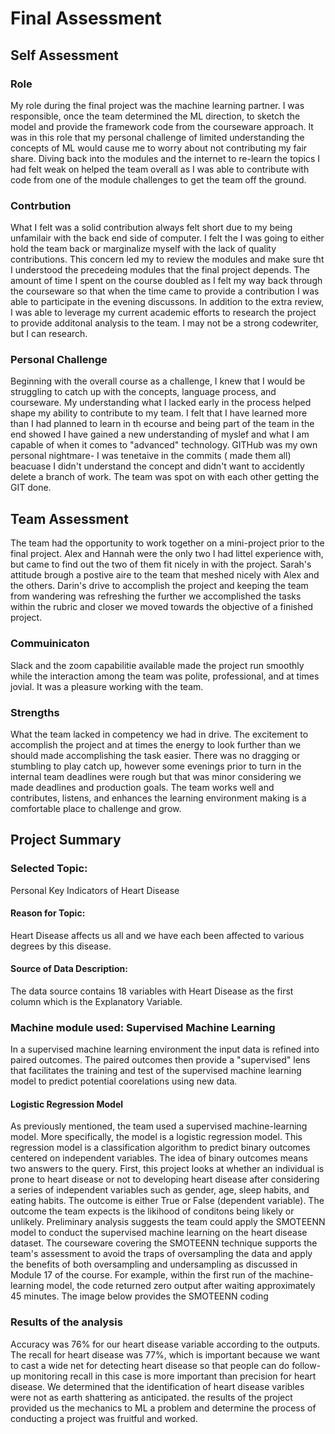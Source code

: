 # Final Assessment 

## Self Assessment 

### Role 
My role during the final project was the machine learning partner. I was responsible, once the team determined the ML direction, to sketch the model and provide the framework code from the courseware approach. It was in this role that my personal challenge of limited understanding the concepts of ML would cause me to worry about not contributing my fair share. Diving back into the modules and the internet to re-learn the topics I had felt weak on helped the team overall as I was able to contribute with code from one of the module challenges to get the team off the ground. 
 
### Contrbution
What I felt was a solid contribution always felt short due to my being unfamilair with the back end side of computer. I felt the I was going to either hold the team back or marginalize myself with the lack of quality contributions.  This concern led my to review the modules and make sure tht I understood the precedeing modules that the final project depends.  The amount of time I spent on the course doubled as I felt my way back through the courseware so that when the time came to provide a contribution I was able to participate in the evening discussons.  In addition to the extra review, I was able to leverage my current academic efforts to research the project to provide additonal analysis to the team.  I may not be a strong codewriter, but I can research.

### Personal Challenge
Beginning with the overall course as a challenge, I knew that I would be struggling to catch up with the concepts, language process, and courseware.  My understanding what I lacked early in the process helped shape my ability to contribute to my team.  I felt that I have learned more than I had planned to learn in th ecourse and being part of the team in the end showed I have gained a new understanding of myslef and what I am capable of when it comes to "advanced" technology.  GITHub was my own personal nightmare- I was tenetaive in the commits ( made them all) beacuase I didn't understand the concept and didn't want to accidently delete a branch of work. The team was spot on with each other getting the GIT done.

## Team Assessment
The team had the opportunity to work together on a mini-project prior to the final project.  Alex and Hannah were the only two I had littel experience with, but came to find out the two of them fit nicely in with the project. Sarah's attitude brough a postive aire to the team that meshed nicely with Alex and the others. Darin's drive to accomplish the project and keeping the team from wandering was refreshing the further we accomplished the tasks within the rubric and closer we moved towards the objective of a finished project.

### Commuinicaton
Slack and the zoom capabilitie available made the project run smoothly while the interaction among the team was polite, professional, and at times jovial.  It was a pleasure working with the team.

### Strengths
What the team lacked in competency we had in drive. The excitement to accomplish the project and at times the energy to look further than we should made accomplishing the task easier.  There was no dragging or stumbling to play catch up, however some evenings prior to turn in the internal team deadlines were rough but that was minor considering we made deadlines and production goals.  The team works well and contributes, listens, and enhances the learning environment making is a comfortable place to challenge and grow.

## Project Summary

### Selected Topic:  
  Personal Key Indicators of Heart Disease
#### Reason for Topic:  
  Heart Disease affects us all and we have each been affected to various degrees by this disease. 
#### Source of Data Description:  
  The data source contains 18 variables with Heart Disease as the first column which is the Explanatory Variable.  
### Machine module used: Supervised Machine Learning 
In a supervised machine learning environment the input data is refined into paired outcomes. The paired outcomes then provide a "supervised" lens that facilitates the training and test of the supervised machine learning model to predict potential coorelations using new data. 
#### Logistic Regression Model
As previously mentioned, the team used a supervised machine-learning model. More specifically, the model is a logistic regression model. This regression model is a classification algorithm to predict binary outcomes centered on independent variables. The idea of binary outcomes means two answers to the query. First, this project looks at whether an individual is prone to heart disease or not to developing heart disease after considering a series of independent variables such as gender, age, sleep habits, and eating habits. The outcome is either True or False (dependent variable). The outcome the team expects is the likihood of conditons being likely or unlikely. Preliminary analysis suggests the team could apply the SMOTEENN model to conduct the supervised machine learning on the heart disease dataset. The courseware covering the SMOTEENN technique supports the team's assessment to avoid the traps of oversampling the data and apply the benefits of both oversampling and undersampling as discussed in Module 17 of the course. For example, within the first run of the machine-learning model, the code returned zero output after waiting approximately 45 minutes. The image below provides the SMOTEENN coding

### Results of the analysis 
Accuracy was 76% for our heart disease variable according to the outputs. The recall for heart disease was 77%, which is important because we want to cast a wide net for detecting heart disease so that people can do follow-up monitoring recall in this case is more important than precision for heart disease. We determined that the identification of heart disease varibles were not as earth shattering as anticipated.  the results of the project provided us the mechanics to ML a problem and determine the process of conducting a project was fruitful and worked.
